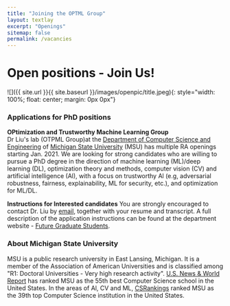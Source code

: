 ```yaml
---
title: "Joining the OPTML Group"
layout: textlay
excerpt: "Openings"
sitemap: false
permalink: /vacancies
---
```


# Open positions - Join Us!

![]({{ site.url }}{{ site.baseurl }}/images/openpic/title.jpeg){: style="width: 100%; float: center; margin: 0px 0px"}

### Applications for PhD positions

**OPtimization and Trustworthy Machine Learning Group**  
Dr Liu's lab (OTPML Group)at the [Department of Computer Science and Engineering](https://www.cse.msu.edu/) of [Michigan State University](https://msu.edu/) (MSU) has multiple RA openings starting Jan. 2021. We are looking for strong candidates who are willing to pursue a PhD degree in the direction of machine learning (ML)/deep learning (DL), optimization theory and methods, computer vision (CV) and artificial intelligence (Al), with a focus on trustworthy Al (e.g, adversarial robustness, fairness, explainability, ML for security, etc.), and optimization for ML/DL.

**Instructions for Interested candidates** 
You are strongly encouraged to contact Dr. Liu by [email](liusiji5@msu.edu), together with your resume and transcript. A full description of the application instructions can be found at the department website - [Future Graduate Students](https://www.cse.msu.edu/Students/Future_Grad/HowToApply.php). 
<!-- Applicants who would like to start in Spring semester (Jan. 2021) please contact Dr. Liu ASAP. -->

<!-- **About Pl**
Dr. Liu [Google Scholar](https://scholar.google.com/citations?user=C7dO_UgAAAAJ&hl=en) [Website](https://lsjxjtu.github.io) joined @MSU as Assistant Professor in Jan. 2021. From 2018 to 2020, he was a Research Staff Member at MIT-IBM Watson Al Lab, IBM Research. His research interest spans a broad range of areas, e.g, Al, ML/DL, optimization, CV, security, signal processing, and computational biology. His recent research focus is to make Al systems scalable and robust. As datasets, ML/DL models, and learning tasks become increasingly complex, getting ML/DL to scale calls for new advances in optimization methods and ML algorithm design. Moreover, as Al moves from the lab into the real world, ensuring its safety becomes an important requirement prior to its deployment. Dr. Liu's work has been published at top Al conferences, such as NeurIPS, ICML, ICLR, CVPR, ICCV, ECCV, AISTATS and AAAl. -->

### About Michigan State University

MSU is a public research university in East Lansing, Michigan. It is a member of the Association of American Universities and is classified among "R1: Doctoral Universities - Very high research activity". [U.S. News & World Report](https://www.usnews.com/best-graduate-schools/top-science-schools/computer-science-rankings) has ranked MSU as the 55th best Computer Science school in the United States. In the areas of Al, CV and ML, [CSRankings](http://csrankings.org/#/index?all) ranked MSU as the 39th top Computer Science institution in the United States.


<!-- <figure>
<img src="{{ site.url }}{{ site.baseurl }}/images/picpic/Gallery/DSC_0696.jpg" width="95%">
</figure> -->
